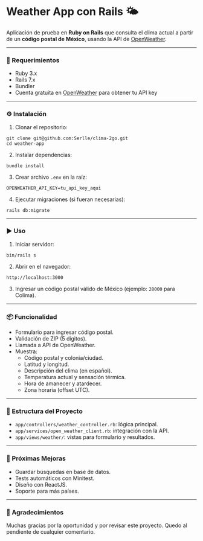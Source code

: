 # Weather App con Rails 🌤️

Aplicación de prueba en **Ruby on Rails** que consulta el clima actual a partir de un **código postal de México**, usando la API de [OpenWeather](https://openweathermap.org/current).

---

### 🚀 Requerimientos
- Ruby 3.x
- Rails 7.x
- Bundler
- Cuenta gratuita en [OpenWeather](https://home.openweathermap.org/) para obtener tu API key

---

### ⚙️ Instalación
1. Clonar el repositorio:
```
git clone git@github.com:Serlle/clima-2go.git
cd weather-app
````

2. Instalar dependencias:
```
bundle install
```
3. Crear archivo `.env` en la raíz:
```
OPENWEATHER_API_KEY=tu_api_key_aqui
```
4. Ejecutar migraciones (si fueran necesarias):
```
rails db:migrate
```
---

### ▶️ Uso

1. Iniciar servidor:
```
bin/rails s
```
2. Abrir en el navegador:
```
http://localhost:3000
```
3. Ingresar un código postal válido de México (ejemplo: `28000` para Colima).

---

### 📦 Funcionalidad

* Formulario para ingresar código postal.
* Validación de ZIP (5 dígitos).
* Llamada a API de OpenWeather.
* Muestra:
  * Código postal y colonia/ciudad.
  * Latitud y longitud.
  * Descripción del clima (en español).
  * Temperatura actual y sensación térmica.
  * Hora de amanecer y atardecer.
  * Zona horaria (offset UTC).
---

### 🧩 Estructura del Proyecto

* `app/controllers/weather_controller.rb`: lógica principal.
* `app/services/open_weather_client.rb`: integración con la API.
* `app/views/weather/`: vistas para formulario y resultados.

---

### 🔮 Próximas Mejoras

* Guardar búsquedas en base de datos.
* Tests automáticos con Minitest.
* Diseño con ReactJS.
* Soporte para más países.

---

### 🙏 Agradecimientos

Muchas gracias por la oportunidad y por revisar este proyecto.
Quedo al pendiente de cualquier comentario.